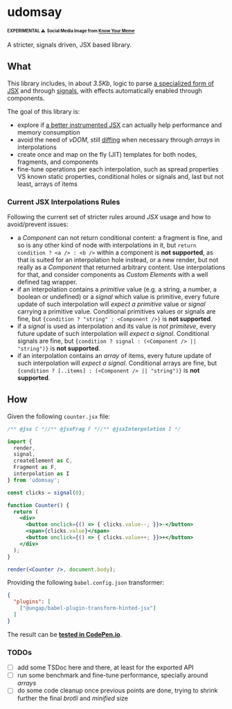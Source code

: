 # udomsay

<sup><sub>**EXPERIMENTAL** ⚠</sub></sup> <sup><sub>**Social Media Image from [Know Your Meme](https://knowyourmeme.com/memes/you-dont-say--3)**</sub></sup>

A stricter, signals driven, JSX based library.

## What

This library includes, in about *3.5Kb*, logic to parse [a specialized form of JSX](https://github.com/ungap/babel-plugin-transform-hinted-jsx#readme) and through [signals](https://github.com/WebReflection/usignal#readme), with effects automatically enabled through components.

The goal of this library is:

  * explore if [a better instrumented JSX](https://webreflection.medium.com/jsx-is-inefficient-by-default-but-d1122c992399) can actually help performance and memory consumption
  * avoid the need of *vDOM*, still [diffing](https://github.com/WebReflection/udomdiff#readme) when necessary through *arrays* in interpolations
  * create once and map on the fly (JIT) templates for both nodes, fragments, and components
  * fine-tune operations per each interpolation, such as spread properties VS known static properties, conditional holes or signals and, last but not least, arrays of items

### Current JSX Interpolations Rules

Following the current set of stricter rules around *JSX* usage and how to avoid/prevent issues:

  * a *Component* can not return conditional content: a fragment is fine, and so is any other kind of node with interpolations in it, but `return condition ? <a /> : <b />` within a component is **not supported**, as that is suited for an interpolation hole instead, or a new render, but not really as a *Component* that returned arbitrary content. Use interpolations for that, and consider components as *Custom Elements* with a well defined tag wrapper.
  * if an interpolation contains a *primitive* value (e.g. a string, a number, a boolean or undefined) or a *signal* which value is primitive, every future update of such interpolation will *expect a primitive* value or *signal* carrying a primitive value. Conditional primitives values or signals are fine, but `{condition ? "string" : <Component />}` is **not supported**.
  * if a *signal* is used as interpolation and its value is *not primiteve*, every future update of such interpolation will *expect a signal*. Conditional signals are fine, but `{condition ? signal : (<Component /> || "string")}` is **not supported**.
  * if an interpolation contains an *array* of items, every future update of such interpolation will *expect a signal*. Conditional arrays are fine, but `{condition ? [..items] : (<Component /> || "string")}` is **not supported**.


## How

Given the following `counter.jsx` file:
```jsx
/** @jsx C *//** @jsxFrag F *//** @jsxInterpolation I */

import {
  render,
  signal,
  createElement as C,
  Fragment as F,
  interpolation as I
} from 'udomsay';

const clicks = signal(0);

function Counter() {
  return (
    <div>
      <button onclick={() => { clicks.value--; }}>-</button>
      <span>{clicks.value}</span>
      <button onclick={() => { clicks.value++; }}>+</button>
    </div>
  );
}

render(<Counter />, document.body);
```

Providing the following `babel.config.json` transformer:
```json
{
  "plugins": [
    ["@ungap/babel-plugin-transform-hinted-jsx"]
  ]
}
```

The result can be **[tested in CodePen.io](https://codepen.io/WebReflection/pen/vYrYxKY)**.


### TODOs

- [ ] add some TSDoc here and there, at least for the exported API
- [ ] run some benchmark and fine-tune performance, specially around *arrays*
- [ ] do some code cleanup once previous points are done, trying to shrink further the final *brotli* and *minified* size
